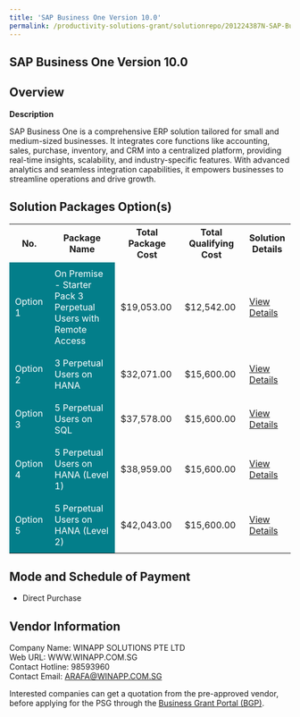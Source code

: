 ```yaml
---
title: 'SAP Business One Version 10.0'
permalink: /productivity-solutions-grant/solutionrepo/201224387N-SAP-Busnss-On-v-100-G
---
```


## SAP Business One Version 10.0

## Overview

**Description**

SAP Business One is a comprehensive ERP solution tailored for small and medium-sized businesses. It integrates core functions like accounting, sales, purchase, inventory, and CRM into a centralized platform, providing real-time insights, scalability, and industry-specific features. With advanced analytics and seamless integration capabilities, it empowers businesses to streamline operations and drive growth.

## Solution Packages Option(s)

<table>
<tr>
<th><b>No.</b></th>
<th><b>Package Name</b></th>
<th><b>Total Package Cost</b></th>
<th><b>Total Qualifying Cost</b></th>
<th><b>Solution Details</b></th>
</tr>
<tr>
<td style='padding: 10px; background-color: #037E8A; color: #FFFFFF;'>Option 1</td>
<td style='padding: 10px; background-color: #037E8A; color: #FFFFFF;'>On Premise - Starter Pack 3 Perpetual Users with Remote Access</td>
<td style='padding: 10px;'>$19,053.00</td>
<td style='padding: 10px;'>$12,542.00</td>
<td style='padding: 10px;'><a href='/psg/Winapp_SAP_15082024_Desensitised_Annex3_Part1.pdf' target='_blank'>View Details</a></td>
</tr>
<tr>
<td style='padding: 10px; background-color: #037E8A; color: #FFFFFF;'>Option 2</td>
<td style='padding: 10px; background-color: #037E8A; color: #FFFFFF;'> 3 Perpetual Users on HANA</td>
<td style='padding: 10px;'>$32,071.00</td>
<td style='padding: 10px;'>$15,600.00</td>
<td style='padding: 10px;'><a href='/psg/Winapp_SAP_15082024_Desensitised_Annex3_Part2.pdf' target='_blank'>View Details</a></td>
</tr>
<tr>
<td style='padding: 10px; background-color: #037E8A; color: #FFFFFF;'>Option 3</td>
<td style='padding: 10px; background-color: #037E8A; color: #FFFFFF;'> 5 Perpetual Users on SQL</td>
<td style='padding: 10px;'>$37,578.00</td>
<td style='padding: 10px;'>$15,600.00</td>
<td style='padding: 10px;'><a href='/psg/Winapp_SAP_15082024_Desensitised_Annex3_Part3.pdf' target='_blank'>View Details</a></td>
</tr>
<tr>
<td style='padding: 10px; background-color: #037E8A; color: #FFFFFF;'>Option 4</td>
<td style='padding: 10px; background-color: #037E8A; color: #FFFFFF;'>5 Perpetual Users on HANA (Level 1)</td>
<td style='padding: 10px;'>$38,959.00</td>
<td style='padding: 10px;'>$15,600.00</td>
<td style='padding: 10px;'><a href='/psg/Winapp_SAP_15082024_Desensitised_Annex3_Part4.pdf' target='_blank'>View Details</a></td>
</tr>
<tr>
<td style='padding: 10px; background-color: #037E8A; color: #FFFFFF;'>Option 5</td>
<td style='padding: 10px; background-color: #037E8A; color: #FFFFFF;'>5 Perpetual Users on HANA (Level 2)</td>
<td style='padding: 10px;'>$42,043.00</td>
<td style='padding: 10px;'>$15,600.00</td>
<td style='padding: 10px;'><a href='/psg/Winapp_SAP_15082024_Desensitised_Annex3_Part5.pdf' target='_blank'>View Details</a></td>
</tr>
</table>

## Mode and Schedule of Payment

 - Direct Purchase

## Vendor Information

 Company Name: WINAPP SOLUTIONS PTE LTD<br>Web URL: WWW.WINAPP.COM.SG <br>Contact Hotline: 98593960 <br>Contact Email: ARAFA@WINAPP.COM.SG <br>

Interested companies can get a quotation from the pre-approved vendor, before applying for the PSG through the <a href='https://www.businessgrants.gov.sg/' target='_blank' rel='noopener'>Business Grant Portal (BGP)</a>.

<script src="/jquery/resize-tables.js"></script>
